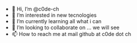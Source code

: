 - 👋 Hi, I’m @c0de-ch
- 👀 I’m interested in new tecnologies
- 🌱 I’m currently learning all what i can
- 💞️ I’m looking to collaborate on ... we will see
- 📫 How to reach me at mail github at c0de dot ch

<!---
c0de-ch/c0de-ch is a ✨ special ✨ repository because its `README.md` (this file) appears on your GitHub profile.
You can click the Preview link to take a look at your changes.
--->
